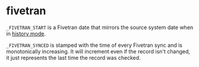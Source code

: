 # fivetran

`_FIVETRAN_START` is a Fivetran date that mirrors the source system date when in [history mode](https://fivetran.com/docs/core-concepts/sync-modes/history-mode#:~:text=The%20time%20when%20the%20record%20was%20first%20created%20or%20modified%20in%20the%20source%2C%20based%20on%20a%20timestamp%20value%20in%20the%20source%20table%20that%20monotonically%20increases%20over%20time%20with%20data%20change%20or%20update.).

`_FIVETRAN_SYNCED` is stamped with the time of every Fivetran sync and is monotonically increasing. It will increment even if the record isn't changed, it just represents the last time the record was checked.
